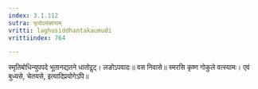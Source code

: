 ```yaml
---
index: 3.1.112
sutra: भृञोऽसंज्ञायाम्
vritti: laghusiddhantakaumudi
vrittiindex: 764

---
```

स्मृतिबोधिन्युपपदे भूतानद्यतने धातोरॢट्। लङोऽपवादः॥ वस निवासे॥ स्मरसि कृष्ण गोकुले वत्स्यामः। एवं बुध्यसे, चेतयसे, इत्यादिप्रयोगेऽपि॥